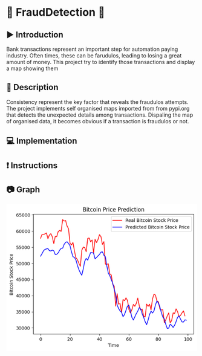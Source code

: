 # :robot: FraudDetection :car:

## :arrow_forward: Introduction
Bank transactions represent an important step for automation paying industry. Often times, these can be farudulos, leading to losing a great amount of money. This project try to identify those transactions and display a map showing them

## :memo: Description

Consistency represent the key factor that reveals the fraudulos attempts. The project implements self organised maps imported from from pypi.org that detects the unexpected details among transactions. Dispaling the map of organised data, it becomes obvious if a transaction is fraudulos or not. 
## :computer: Implementation


## :exclamation: Instructions

  
 ## :camera: Graph
<p align="center">
 <img src="https://github.com/Marius2504/BitcoinPrediction/blob/master/bitcoin_generated.png" width="600">
</p>

